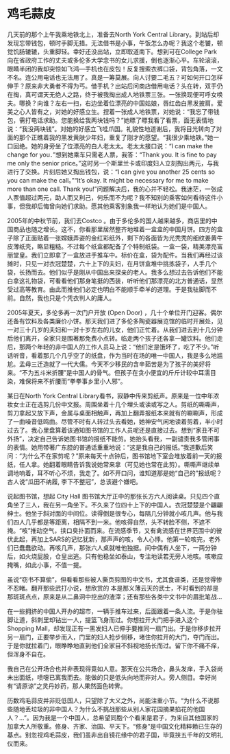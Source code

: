 # 鸡毛蒜皮

几天前的那个上午我乘地铁北上，准备去North York Central Library。到站后却发现忘带钱包，顿时手脚无措。无法借书是小事，午饭怎么办呢？我这个老饕，顿觉饥肠辘辘，头重脚轻。幸好还没出站，立即取道南下。想到可在College Park向在省政府工作的丈夫或多伦多大学念书的女儿求援，倒也逐渐心平。车轮滚滚，眼睛半闭的我却突惊如飞鸿—手机也在皮包！反复搜索衣裤口袋，背包角落，一文不名。连公用电话也无法用了。真是一筹莫展。向人讨要二毛五？可如何开口怎样伸手？原来非大勇者不得为丐。借手机？出站后问商店借用电话？头在转，双手仍在掏，真可谓天无绝人之路，终于被我掏出成人地铁票三张。一张换现便可呼女唤夫。哪换？向谁？左右一扫，右边坐着位漂亮的中国姑娘，唇红齿白黑发披肩。爱美之心人皆有之，对她的好感立生。捏着一张成人地铁票，对她说：“我忘了带钱包，需打电话求助。您能换给我两块钱吗？”她瞟了瞟我看了看票，面无表情地说：“我没两块钱”。对她的好感立飞哇爪国。礼貌性地道谢后，我将目光转向了对面的那个正瞧着我的黑发黄肤少年妇，重复了刚才的愿望。“我很少乘地铁。”她一口回绝。她的身旁坐了位漂亮的白人老太太。老太太接口说：“I can make the change for you．”想到她乘车只需老人票，我答：“Thank you. It is fine to pay me only the senior price。”这时另一个斯里兰卡或印度妇人立刻掏出两元，与我进行了交换。片刻后她又掏出钱包，说：“I can give you another 25 cents so you can make the call。”“It’s okay. It might be necessary for me to make more than one call. Thank you!”问题解决后，我的心并不轻松。我迷茫，一张成人票值超过两元，助人而又利己，何乐而不为呢？我不知别的乘客如何看待这件小事，但我却后悔曾向她们求助。愿其他乘客别象我一样地认为她们是中国人。  

2005年的中秋节前，我们去Costco 。由于多伦多的国人越来越多，商店里的中国商品也随之增长。这不，你看那里居然整齐地堆着一盒盒的中国月饼。四方的盒子除了正面贴着一张嫦娥弄姿的金红彩纸外，剩下的各面皆为光秃秃的细纹姜黄牛皮薄纸壳，略显粗糙。不过每个纸盒都配备了个特制纸袋。一盒一袋，精美漂亮富丽堂皇。我们立即拿了一盒放进手推车中。标价在盒，袋为配件。当我们再经过该摊时，只见一对衣冠楚楚，六十上下的夫妇，在月饼盒堆中挑拣袋子，人手几个袋，长扬而去。他们似乎是刚从中国出来探亲的老人。我多么想过去告诉他们不能白拿这礼物袋，可看看他们那身笔挺的西装，听听他们那漂亮的北方普通话，显然受过高等教育。由此而推他们必定也明白不能顺手牵羊的道理。于是我驻脚而不前。自然，我也只是个凭衣判人的庸人。  

2005年夏天，多伦多再一次门户开放 (Open Door) ，几十个单位开门迎客。偶尔还备有饮料及各类廉价小饼。那天我们进了多伦多陶瓷器展览馆的临时开展处，见一对三十几岁的夫妇和一对十岁左右的儿女，他们正忙着。从我们进去到十几分钟后他们离开，全家只是围著那免费小点转。临走两个孩子还各拿一罐饮料。他们走后，那两个年轻的非中国人的工作人员马上说：“他们定是饿坏了，吃了不少。”听话听音，看着那几个几乎空了的纸盘，作为当时在场的唯一中国人，我是多么地尴尬。孟母三迁造就了一代大儒。今天不少移民的含辛茹苦是为了孩子的美好将来。“不为五斗米折腰”是中国人的骨气。但孩子在贪小便宜的斤斤计较中耳濡目染，难保将来不折腰而“拳拳事乡里小人邪”。  

某日在North York Central Library看书，寂静中传来剪纸声。原来是一位中年浓妆女士正在选剪几份中文报。周围坐着十几个埋头或读或写之人。剪纸的嘶嘶声，剪刀拿起又放下声，金属与桌面相触声，再加上翻弄报纸本来就有的唰唰声，形成了一曲噪音低鸣曲。尽管不时有人转过头去看她，她神安气闲地读着剪着，半小时过去了。我心里盘算着该通知图书馆的工作人员呢还是直接过去。想到“家丑不可外扬”，决定自己告诉她图书馆的报纸不能剪。她抬头看我，一副谴责我多管闲事的表情。她用带著广东腔的普通话重重地说：“这是我自己的报纸。”我道歉后笑问：“为什么不在家剪呢？”原来每天十点钟后，图书馆地下室会堆放着前一天的报纸，任人拿。她翻着眼睛告诉我说她常来拿（可见她也常在此剪）。嘶嘶声继续单调地响着，耳不听心不烦，我走了。如不开口问，谁知道那是她“自己的”报纸呢？古人说“瓜田不纳履, 李下不整冠”，总该避个嫌吧。  

说起图书馆，想起 City Hall 图书馆大厅正中的那张长方六人阅读桌。只见四个直角坐了三人，我在另一角坐下。不久来了位四十上下的中国人。衣冠楚楚是个翩翩绅士。他坐于斜对面的中间位。读得倒是很专心，每隔几分钟就小咳几声。他与我们四人几乎都是等距离，相隔不到一米。他咳得自然，头不转脸不侧，不遮不掩。“咳”推动空气，挟口臭扑面而来。在流感季节，又有禽流感在世界范围中的彼伏此起，再加上SARS的记忆犹新，那声声的咳，令人心悸。他第一轮咳完，老外们已蠢蠢欲动。再咳几声，那张六人桌就唯他独据。间中偶有人坐下，一两分钟后，如火烧屁股，仓皇出逃。只有他稳坐如泰山，专注地读若无旁人地咳。咳嗽应掩嘴，如此小事，不值一提。  

虽说“窃书不算偷”，但看看那些被人撕页剪图的中文书，尤其食谱类，还是觉得惨不忍睹。翻开那些武打小说，想欣赏的 本是那义薄云天的武士，不时看到的却是那斑斑点点，原来是从二鼻洞中挖出的渣滓；还有那些各类中文书中的眉批笔战…  

在一些拥挤的中国人开办的超市，一辆手推车过来，后面跟着一条人流。于是你驻脚让道，斜刺里却钻出一人，提篮飞身而过。你想拉开大门把手进入这个Shopping Mall，却发现正有一黑发妇人已伸手要推同一扇门出。于是你移步拉开另一扇门，正要举步而入，门里的妇人抢步侧移，堵住你拉开的大门，夺门而出。于是你就拉着门，眼睁睁地直到他们全家目不斜视地扬长而过。留下你不痛不痒，但浑身不自在。  

我自己在公开场合也并非表现得竟如人意。那天在公共场合，鼻头发痒，手入袋尚未出面纸，喷嚏已离我而去。能做的只是低头向地而非对人。旁人侧目。幸好尚有“请原谅”之灵丹妙药，那人果然面色转霁。  

历数鸡毛蒜皮并非贬低国人，只望除了大义之外，尚能注重小节。“为什么不说那些随地丢垃圾的非中国人？为什么不挑战那些从别人家花园摘果掐花的他国人？…”。因为我是一个中国人，总希望同胞个个看来是君子，为来自其他国家的加拿大人所敬重。修身、齐家、治国、平天下。“修身”是中国文化精粹赖已生存的基点。别忽视鸡毛蒜皮，我们虽非出自镜花缘中的君子国，毕竟挟五千年的文明礼仪而来。  




